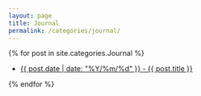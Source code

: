 ```yaml
---
layout: page
title: Journal
permalink: /categories/journal/
---
```


{% for post in site.categories.Journal %}
<ul class="fa-ul">
	<li><i class="fa-li fa fa-angle-double-right"></i><a href="{{ post.url | prepend: site.url }}">{{ post.date | date: "%Y/%m/%d" }} - {{ post.title }}</a></li>
</ul>
{% endfor %}